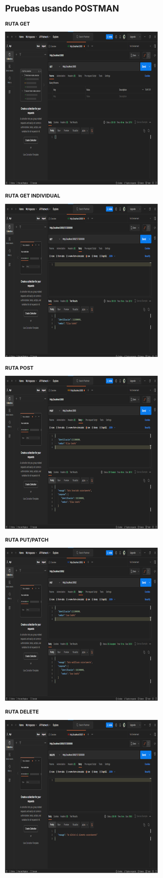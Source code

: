 # Pruebas usando POSTMAN

### RUTA GET

<img src="prueba/rutaget.png"  width="500em" height="500em" />

### RUTA GET INDIVIDUAL

<img src="prueba/rutagetone.png"  width="500em" height="500em" />

### RUTA POST

<img src="prueba/rutapost.png"  width="500em" height="500em" />


### RUTA PUT/PATCH
<img src="prueba/rutaput.png"  width="500em" height="500em" />


### RUTA DELETE
<img src="prueba/rutadelete.png"  width="500em" height="500em" />











